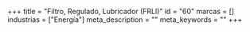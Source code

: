 +++
title = "Filtro, Regulado, Lubricador (FRLl)"
id = "60"
marcas = []
industrias = ["Energía"]
meta_description = ""
meta_keywords = ""
+++
